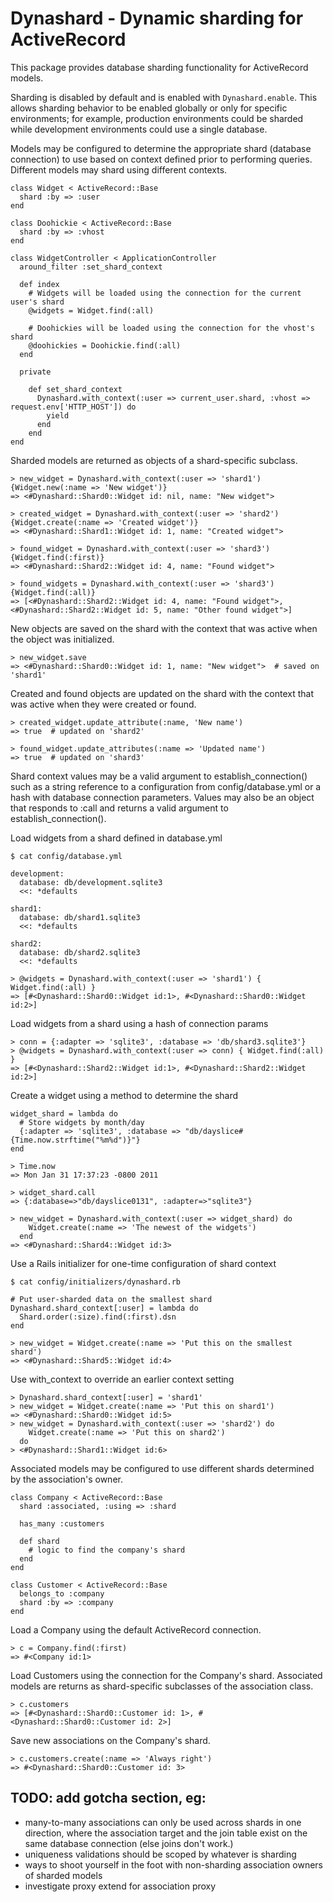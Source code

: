 # Dynashard - Dynamic sharding for ActiveRecord

This package provides database sharding functionality for ActiveRecord models.

Sharding is disabled by default and is enabled with `Dynashard.enable`.  This allows
sharding behavior to be enabled globally or only for specific environments; for example,
production environments could be sharded while development environments could
use a single database.

Models may be configured to determine the appropriate shard (database connection) to
use based on context defined prior to performing queries.  Different
models may shard using different contexts.

    class Widget < ActiveRecord::Base
      shard :by => :user
    end

    class Doohickie < ActiveRecord::Base
      shard :by => :vhost
    end
  
    class WidgetController < ApplicationController
      around_filter :set_shard_context
  
      def index
        # Widgets will be loaded using the connection for the current user's shard
        @widgets = Widget.find(:all)

        # Doohickies will be loaded using the connection for the vhost's shard
        @doohickies = Doohickie.find(:all)
      end
  
      private
  
        def set_shard_context
          Dynashard.with_context(:user => current_user.shard, :vhost => request.env['HTTP_HOST']) do
            yield
          end
        end
    end

Sharded models are returned as objects of a shard-specific subclass.

    > new_widget = Dynashard.with_context(:user => 'shard1') {Widget.new(:name => 'New widget')}
    => <#Dynashard::Shard0::Widget id: nil, name: "New widget">

    > created_widget = Dynashard.with_context(:user => 'shard2') {Widget.create(:name => 'Created widget')}
    => <#Dynashard::Shard1::Widget id: 1, name: "Created widget">

    > found_widget = Dynashard.with_context(:user => 'shard3') {Widget.find(:first)}
    => <#Dynashard::Shard2::Widget id: 4, name: "Found widget">

    > found_widgets = Dynashard.with_context(:user => 'shard3') {Widget.find(:all)}
    => [<#Dynashard::Shard2::Widget id: 4, name: "Found widget">, <#Dynashard::Shard2::Widget id: 5, name: "Other found widget">]

  New objects are saved on the shard with the context that was active
  when the object was initialized.

    > new_widget.save
    => <#Dynashard::Shard0::Widget id: 1, name: "New widget">  # saved on 'shard1'

  Created and found objects are updated on the shard with the context
  that was active when they were created or found.

    > created_widget.update_attribute(:name, 'New name')
    => true  # updated on 'shard2'

    > found_widget.update_attributes(:name => 'Updated name')
    => true  # updated on 'shard3'

Shard context values may be a valid argument to establish_connection()
such as a string reference to a configuration from config/database.yml
or a hash with database connection parameters.  Values may also be an
object that responds to :call and returns a valid argument to
establish_connection().

  Load widgets from a shard defined in database.yml

    $ cat config/database.yml

    development:
      database: db/development.sqlite3
      <<: *defaults

    shard1:
      database: db/shard1.sqlite3
      <<: *defaults

    shard2:
      database: db/shard2.sqlite3
      <<: *defaults

    > @widgets = Dynashard.with_context(:user => 'shard1') { Widget.find(:all) }
    => [#<Dynashard::Shard0::Widget id:1>, #<Dynashard::Shard0::Widget id:2>]

  Load widgets from a shard using a hash of connection params

    > conn = {:adapter => 'sqlite3', :database => 'db/shard3.sqlite3'}
    > @widgets = Dynashard.with_context(:user => conn) { Widget.find(:all) }
    => [#<Dynashard::Shard2::Widget id:1>, #<Dynashard::Shard2::Widget id:2>]

  Create a widget using a method to determine the shard

    widget_shard = lambda do
      # Store widgets by month/day
      {:adapter => 'sqlite3', :database => "db/dayslice#{Time.now.strftime("%m%d")}"}
    end

    > Time.now
    => Mon Jan 31 17:37:23 -0800 2011

    > widget_shard.call
    => {:database=>"db/dayslice0131", :adapter=>"sqlite3"}

    > new_widget = Dynashard.with_context(:user => widget_shard) do
        Widget.create(:name => 'The newest of the widgets')
      end
    => <#Dynashard::Shard4::Widget id:3>

  Use a Rails initializer for one-time configuration of shard context

    $ cat config/initializers/dynashard.rb

    # Put user-sharded data on the smallest shard
    Dynashard.shard_context[:user] = lambda do
      Shard.order(:size).find(:first).dsn
    end

    > new_widget = Widget.create(:name => 'Put this on the smallest shard')
    => <#Dynashard::Shard5::Widget id:4>

  Use with_context to override an earlier context setting

    > Dynashard.shard_context[:user] = 'shard1'
    > new_widget = Widget.create(:name => 'Put this on shard1')
    => <#Dynashard::Shard0::Widget id:5>
    > new_widget = Dynashard.with_context(:user => 'shard2') do
        Widget.create(:name => 'Put this on shard2')
      do
    > <#Dynashard::Shard1::Widget id:6>

Associated models may be configured to use different shards determined by the
association's owner.

    class Company < ActiveRecord::Base
      shard :associated, :using => :shard

      has_many :customers

      def shard
        # logic to find the company's shard
      end
    end

    class Customer < ActiveRecord::Base
      belongs_to :company
      shard :by => :company
    end

  Load a Company using the default ActiveRecord connection.

    > c = Company.find(:first)
    => #<Company id:1>

  Load Customers using the connection for the Company's shard.
  Associated models are returns as shard-specific subclasses of the
  association class.

    > c.customers
    => [#<Dynashard::Shard0::Customer id: 1>, #<Dynashard::Shard0::Customer id: 2>]

  Save new associations on the Company's shard.

    > c.customers.create(:name => 'Always right')
    => #<Dynashard::Shard0::Customer id: 3>

## TODO: add gotcha section, eg:

 - many-to-many associations can only be used across shards in one
   direction, where the association target and the join table exist
   on the same database connection (else joins don't work.)
 - uniqueness validations should be scoped by whatever is sharding
 - ways to shoot yourself in the foot with non-sharding association
   owners of sharded models
 - investigate proxy extend for association proxy
